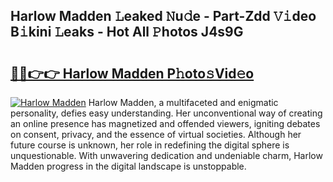 ## Harlow Madden 𝙻eaked 𝙽u𝚍e - Part-Zdd 𝚅𝚒deo B𝚒kini 𝙻eaks - Hot All 𝙿hotos J4s9G

# <h2><a href="http://ld1qti.urlbe.top/?page=Harlow+Madden">🔗🔗👉👉 Harlow Madden P𝚑oto𝚜Vid𝚎o</a></h2>

[![Harlow Madden](https://i.imgur.com/eBuTRDB.gif)](http://ld1qti.urlbe.top/?page=Harlow+Madden)
Harlow Madden, a multifaceted and enigmatic personality, defies easy understanding. Her unconventional way of creating an online presence has magnetized and offended viewers, igniting debates on consent, privacy, and the essence of virtual societies. Although her future course is unknown, her role in redefining the digital sphere is unquestionable. With unwavering dedication and undeniable charm, Harlow Madden progress in the digital landscape is unstoppable.
